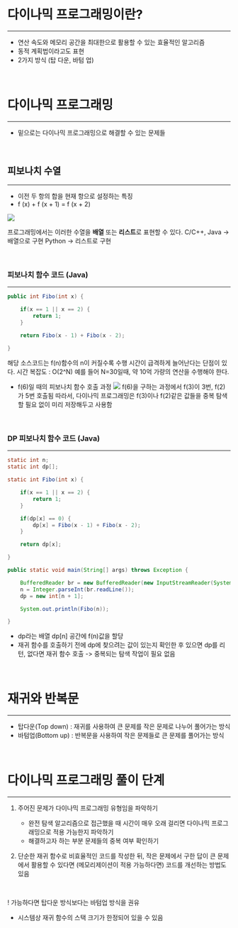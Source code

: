 # 다이나믹 프로그래밍이란?
---
+ 연산 속도와 메모리 공간을 최대한으로 활용할 수 있는 효율적인 알고리즘
+ 동적 계획법이라고도 표현
+ 2가지 방식 (탑 다운, 바텀 업)

<br>

# 다이나믹 프로그래밍
---
+ 밑으로는 다이나믹 프로그래밍으로 해결할 수 있는 문제들

<br>

## 피보나치 수열
---
+ 이전 두 항의 합을 현재 항으로 설정하는 특징
+ f (x) + f (x + 1) = f (x + 2)

![](https://velog.velcdn.com/images/reyang/post/5a599b12-59b7-461e-a209-5ec9fc6b76f8/image.png)

프로그래밍에서는 이러한 수열을 **배열** 또는 **리스트**로 표현할 수 있다.
C/C++, Java -> 배열으로 구현
Python -> 리스트로 구현

<br>

### 피보나치 함수 코드 (Java)
---
```java
public int Fibo(int x) {

	if(x == 1 || x == 2) {
    	return 1;
    }
    
    return Fibo(x - 1) + Fibo(x - 2);

}
```

해당 소스코드는 f(n)함수의 n이 커질수록 수행 시간이 급격하게 늘어난다는 단점이 있다.
시간 복잡도 : O(2^N)
예를 들어 N=30일때, 약 10억 가량의 연산을 수행해야 한다.

+ f(6)일 때의 피보나치 함수 호출 과정
![](https://velog.velcdn.com/images/reyang/post/ca8b8acb-578a-4ea6-ad18-19a0e2c80c13/image.png)
f(6)을 구하는 과정에서 f(3)이 3번, f(2)가 5번 호출됨
따라서, 다이나믹 프로그래밍은 f(3)이나 f(2)같은 값들을 중복 탐색할 필요 없이 미리 저장해두고 사용함

<br>

### DP 피보나치 함수 코드 (Java)
---
```java
static int n;
static int dp[];

static int Fibo(int x) {

    if(x == 1 || x == 2) {
        return 1;
    }

    if(dp[x] == 0) {
        dp[x] = Fibo(x - 1) + Fibo(x - 2);
    }

    return dp[x];

}

public static void main(String[] args) throws Exception {

    BufferedReader br = new BufferedReader(new InputStreamReader(System.in));
    n = Integer.parseInt(br.readLine());
    dp = new int[n + 1];

    System.out.println(Fibo(n));

}
```
+ dp라는 배열 dp[n] 공간에 f(n)값을 할당
+ 재귀 함수를 호출하기 전에 dp에 찾으려는 값이 있는지 확인한 후 있으면 dp를 리턴, 없다면 재귀 함수 호출
	-> 중복되는 탐색 작업이 필요 없음

<br>

# 재귀와 반복문
---
+ 탑다운(Top down) : 재귀를 사용하여 큰 문제를 작은 문제로 나누어 풀어가는 방식
+ 바텀업(Bottom up) : 반복문을 사용하여 작은 문제들로 큰 문제를 풀어가는 방식

<br>

# 다이나믹 프로그래밍 풀이 단계
---
1. 주어진 문제가 다이나믹 프로그래밍 유형임을 파악하기
	+ 완전 탐색 알고리즘으로 접근했을 때 시간이 매우 오래 걸리면 다이나믹 프로그래밍으로 적용 가능한지 파악하기
    + 해결하고자 하는 부분 문제들의 중복 여부 확인하기
    

2. 단순한 재귀 함수로 비효율적인 코드를 작성한 뒤, 작은 문제에서 구한 답이 큰 문제에서 활용할 수 있다면 (메모리제이션이 적용 가능하다면) 코드를 개선하는 방법도 있음

<br>

! 가능하다면 탑다운 방식보다는 바텀업 방식을 권유
- 시스템상 재귀 함수의 스택 크기가 한정되어 있을 수 있음